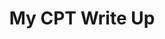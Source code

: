 ---
toc: true
comments: true
layout: post
title: My CPT Write Up
description: Similating the Collegeboard written portion of the AP test for my project
permalink: /project/CPTwriteup
categories: [week 24, CPT project, role, collegeboard]
--- 